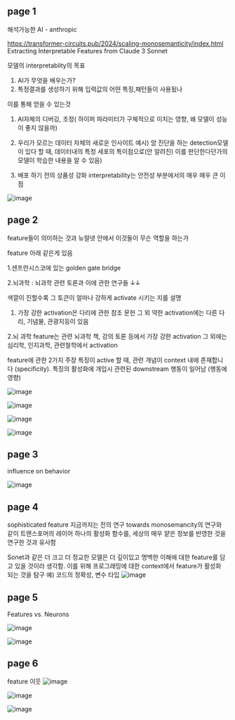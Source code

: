 page 1
------------------------
해석가능한 AI - anthropic

https://transformer-circuits.pub/2024/scaling-monosemanticity/index.html
Extracting Interpretable Features from Claude 3 Sonnet

모델의 interpretablity의 목표
1. AI가 무엇을 배우는가?
2. 특정결과를 생성하기 위해 입력값의 어떤 특징,패턴들이 사용됬나

이를 통해 얻을 수 있는것

1. AI자체의 디버깅, 조정( 하이퍼 파라미터가 구체적으로 미치는 영향, 왜 모델이 성능이 좋지 않을까)

2. 우리가 모르는 데이터 자체의 새로운 인사이트
예시) 암 진단을 하는 detection모델이 있다 할 때, 데이터내의 특정 세포의 특이점으로(안 알려진) 이를 판단한다던가의 모델이 학습한 내용을 알 수 있음)

3. 배포 하기 전의 상품성 강화
interpretability는 안전성 부분에서의 매우 매우 큰 이점

![image](https://github.com/jinuk0211/ai_paper_review/assets/150532431/2b885b35-380b-474d-88f0-703037201d05)

page 2
------------------
feature들이 의미하는 것과 뉴럴넷 안에서 이것들이 무슨 역할을 하는가

feature 아래 같은게 있음

1.샌프란시스코에 있는 golden gate bridge

2.뇌과학 : 뇌과학 관련 토론과 이에 관한 연구들 ↓↓

색깔이 진할수록 그 토큰이 얼마나 강하게 activate 시키는 지를 설명

1. 가장 강한 activation은 다리에 관한 참조 문헌 그 외 약한 activation에는 다른 다리, 기념물, 관광지등이 있음

2.뇌 과학 feature는 관련 뇌과학 책, 강의 토론 등에서 가장 강한 activation 그 외에는 심리학, 인지과학, 관련철학에서 activation

feature에 관한 2가지 주장
특징이 active 할 때, 관련 개념이 context 내에 존재합니다 (specificity).
특징의 활성화에 개입시 관련된 downstream 행동이 일어남 (행동에 영향)

![image](https://github.com/jinuk0211/ai_paper_review/assets/150532431/29067fe6-1da9-44b0-9682-a14dccb834e8)



![image](https://github.com/jinuk0211/ai_paper_review/assets/150532431/9abf0f6b-00e6-4450-8941-210afb43d279)

![image](https://github.com/jinuk0211/ai_paper_review/assets/150532431/d98a25e3-ea87-4b26-9b3e-64ffb268cc16)


![image](https://github.com/jinuk0211/ai_paper_review/assets/150532431/72c3ca8d-3eda-469b-961e-62f45ca7439f)

page 3
----------------------
influence on behavior

![image](https://github.com/jinuk0211/ai_paper_review/assets/150532431/0460d8ce-977b-464b-b226-f2b571bc36eb)

page 4
--------------------
sophisticated feature
지금까지는 전의 연구 towards monosemancity의 연구와 같이 트랜스포머의 레이어 하나의 활성화 함수를, 세상의 매우 얕은 정보를 반영한 것을 연구한 것과 유사함

Sonet과 같은 더 크고 더 정교한 모델은 더 깊이있고 명백한 이해에 대한 feature를 담고 있을 것이라 생각함.
이를 위해 프로그래밍에 대한 context에서 feature가 활성화 되는 것을 탐구
예) 코드의 정확성, 변수 타입
![image](https://github.com/jinuk0211/ai_paper_review/assets/150532431/3a4f003e-a88d-4a15-8046-c76dc0646b02)

page 5
--------------------------------------
Features vs. Neurons

![image](https://github.com/jinuk0211/ai_paper_review/assets/150532431/c9aee127-0a75-42ea-9ce0-8c56c9bbcda8)

![image](https://github.com/jinuk0211/ai_paper_review/assets/150532431/21a37ec6-0814-45b2-b7bc-4480001bc364)

page 6
------------------------------------------
feature 이웃
![image](https://github.com/jinuk0211/ai_paper_review/assets/150532431/f7f10c2a-d863-4811-a792-1cb1e64cd830)

![image](https://github.com/jinuk0211/ai_paper_review/assets/150532431/e597b087-9ba0-4b79-a1fa-725e9556ef40)

![image](https://github.com/jinuk0211/ai_paper_review/assets/150532431/180019d3-827e-4b57-9dce-1d850cb5bde4)
